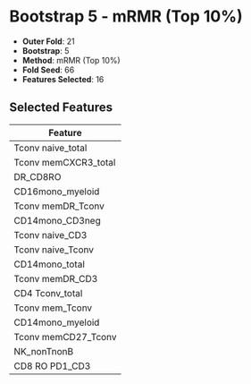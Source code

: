 # Bootstrap 5 - mRMR (Top 10%)

- **Outer Fold**: 21
- **Bootstrap**: 5
- **Method**: mRMR (Top 10%)
- **Fold Seed**: 66
- **Features Selected**: 16

## Selected Features

| Feature |
|---------|
| Tconv naive_total |
| Tconv memCXCR3_total |
| DR_CD8RO |
| CD16mono_myeloid |
| Tconv memDR_Tconv |
| CD14mono_CD3neg |
| Tconv naive_CD3 |
| Tconv naive_Tconv |
| CD14mono_total |
| Tconv memDR_CD3 |
| CD4 Tconv_total |
| Tconv mem_Tconv |
| CD14mono_myeloid |
| Tconv memCD27_Tconv |
| NK_nonTnonB |
| CD8 RO PD1_CD3 |
